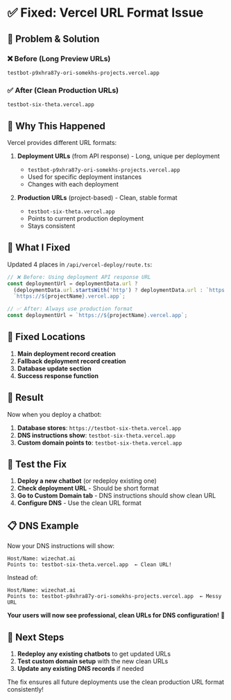 # ✅ Fixed: Vercel URL Format Issue

## 🔧 **Problem & Solution**

### ❌ **Before (Long Preview URLs)**
```
testbot-p9xhra87y-ori-somekhs-projects.vercel.app
```

### ✅ **After (Clean Production URLs)**
```
testbot-six-theta.vercel.app
```

## 🤔 **Why This Happened**

Vercel provides different URL formats:

1. **Deployment URLs** (from API response) - Long, unique per deployment
   - `testbot-p9xhra87y-ori-somekhs-projects.vercel.app`
   - Used for specific deployment instances
   - Changes with each deployment

2. **Production URLs** (project-based) - Clean, stable format
   - `testbot-six-theta.vercel.app` 
   - Points to current production deployment
   - Stays consistent

## 🔧 **What I Fixed**

Updated 4 places in `/api/vercel-deploy/route.ts`:

```javascript
// ❌ Before: Using deployment API response URL
const deploymentUrl = deploymentData.url ? 
  (deploymentData.url.startsWith('http') ? deploymentData.url : `https://${deploymentData.url}`) : 
  `https://${projectName}.vercel.app`;

// ✅ After: Always use production format
const deploymentUrl = `https://${projectName}.vercel.app`;
```

## 🎯 **Fixed Locations**

1. **Main deployment record creation**
2. **Fallback deployment record creation**  
3. **Database update section**
4. **Success response function**

## 🚀 **Result**

Now when you deploy a chatbot:

1. **Database stores**: `https://testbot-six-theta.vercel.app`
2. **DNS instructions show**: `testbot-six-theta.vercel.app`
3. **Custom domain points to**: `testbot-six-theta.vercel.app`

## 🧪 **Test the Fix**

1. **Deploy a new chatbot** (or redeploy existing one)
2. **Check deployment URL** - Should be short format
3. **Go to Custom Domain tab** - DNS instructions should show clean URL
4. **Configure DNS** - Use the clean URL format

## 📋 **DNS Example**

Now your DNS instructions will show:
```
Host/Name: wizechat.ai
Points to: testbot-six-theta.vercel.app  ← Clean URL!
```

Instead of:
```
Host/Name: wizechat.ai  
Points to: testbot-p9xhra87y-ori-somekhs-projects.vercel.app  ← Messy URL
```

**Your users will now see professional, clean URLs for DNS configuration!** 🎉

## 🔄 **Next Steps**

1. **Redeploy any existing chatbots** to get updated URLs
2. **Test custom domain setup** with the new clean URLs
3. **Update any existing DNS records** if needed

The fix ensures all future deployments use the clean production URL format consistently!